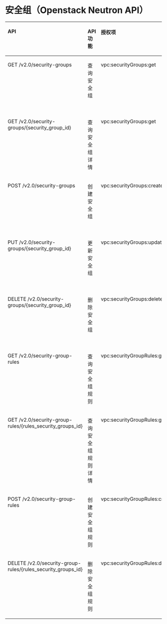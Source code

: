 # 安全组（Openstack Neutron API）<a name="ZH-CN_TOPIC_0201534133"></a>

<a name="table111868166448"></a>
<table><thead align="left"><tr id="row202761516194420"><th class="cellrowborder" valign="top" width="27.08%" id="mcps1.1.5.1.1"><p id="p11276201616440"><a name="p11276201616440"></a><a name="p11276201616440"></a>API</p>
</th>
<th class="cellrowborder" valign="top" width="16.38%" id="mcps1.1.5.1.2"><p id="p1014003731317"><a name="p1014003731317"></a><a name="p1014003731317"></a>API功能</p>
</th>
<th class="cellrowborder" valign="top" width="23.119999999999997%" id="mcps1.1.5.1.3"><p id="p6276816124418"><a name="p6276816124418"></a><a name="p6276816124418"></a>授权项</p>
</th>
<th class="cellrowborder" valign="top" width="33.42%" id="mcps1.1.5.1.4"><p id="p1366363695811"><a name="p1366363695811"></a><a name="p1366363695811"></a>授权项作用域</p>
</th>
</tr>
</thead>
<tbody><tr id="row1327615166444"><td class="cellrowborder" valign="top" width="27.08%" headers="mcps1.1.5.1.1 "><p id="p527614163445"><a name="p527614163445"></a><a name="p527614163445"></a>GET /v2.0/security-groups</p>
</td>
<td class="cellrowborder" valign="top" width="16.38%" headers="mcps1.1.5.1.2 "><p id="p121401137121311"><a name="p121401137121311"></a><a name="p121401137121311"></a>查询安全组</p>
</td>
<td class="cellrowborder" valign="top" width="23.119999999999997%" headers="mcps1.1.5.1.3 "><p id="p98711213440"><a name="p98711213440"></a><a name="p98711213440"></a>vpc:securityGroups:get</p>
</td>
<td class="cellrowborder" valign="top" width="33.42%" headers="mcps1.1.5.1.4 "><a name="ul66241846203119"></a><a name="ul66241846203119"></a><ul id="ul66241846203119"><li>支持：项目（Project）</li><li>不支持：企业项目（Enterprise Project）</li></ul>
</td>
</tr>
<tr id="row1276141614415"><td class="cellrowborder" valign="top" width="27.08%" headers="mcps1.1.5.1.1 "><p id="p7277416144413"><a name="p7277416144413"></a><a name="p7277416144413"></a>GET /v2.0/security-groups/{security_group_id}</p>
</td>
<td class="cellrowborder" valign="top" width="16.38%" headers="mcps1.1.5.1.2 "><p id="p31401537101319"><a name="p31401537101319"></a><a name="p31401537101319"></a>查询安全组详情</p>
</td>
<td class="cellrowborder" valign="top" width="23.119999999999997%" headers="mcps1.1.5.1.3 "><p id="p10403422194410"><a name="p10403422194410"></a><a name="p10403422194410"></a>vpc:securityGroups:get</p>
</td>
<td class="cellrowborder" valign="top" width="33.42%" headers="mcps1.1.5.1.4 "><a name="ul95023481322"></a><a name="ul95023481322"></a><ul id="ul95023481322"><li>支持：项目（Project）</li><li>不支持：企业项目（Enterprise Project）</li></ul>
</td>
</tr>
<tr id="row8277141624413"><td class="cellrowborder" valign="top" width="27.08%" headers="mcps1.1.5.1.1 "><p id="p1827717168446"><a name="p1827717168446"></a><a name="p1827717168446"></a>POST /v2.0/security-groups</p>
</td>
<td class="cellrowborder" valign="top" width="16.38%" headers="mcps1.1.5.1.2 "><p id="p1114023711130"><a name="p1114023711130"></a><a name="p1114023711130"></a>创建安全组</p>
</td>
<td class="cellrowborder" valign="top" width="23.119999999999997%" headers="mcps1.1.5.1.3 "><p id="p1849202313448"><a name="p1849202313448"></a><a name="p1849202313448"></a>vpc:securityGroups:create</p>
</td>
<td class="cellrowborder" valign="top" width="33.42%" headers="mcps1.1.5.1.4 "><a name="ul15513950173211"></a><a name="ul15513950173211"></a><ul id="ul15513950173211"><li>支持：项目（Project）</li><li>不支持：企业项目（Enterprise Project）</li></ul>
</td>
</tr>
<tr id="row6277111674416"><td class="cellrowborder" valign="top" width="27.08%" headers="mcps1.1.5.1.1 "><p id="p3277616144414"><a name="p3277616144414"></a><a name="p3277616144414"></a>PUT /v2.0/security-groups/{security_group_id}</p>
</td>
<td class="cellrowborder" valign="top" width="16.38%" headers="mcps1.1.5.1.2 "><p id="p14140113791317"><a name="p14140113791317"></a><a name="p14140113791317"></a>更新安全组</p>
</td>
<td class="cellrowborder" valign="top" width="23.119999999999997%" headers="mcps1.1.5.1.3 "><p id="p138071424124410"><a name="p138071424124410"></a><a name="p138071424124410"></a>vpc:securityGroups:update</p>
</td>
<td class="cellrowborder" valign="top" width="33.42%" headers="mcps1.1.5.1.4 "><a name="ul33641652103217"></a><a name="ul33641652103217"></a><ul id="ul33641652103217"><li>支持：项目（Project）</li><li>不支持：企业项目（Enterprise Project）</li></ul>
</td>
</tr>
<tr id="row13278116104413"><td class="cellrowborder" valign="top" width="27.08%" headers="mcps1.1.5.1.1 "><p id="p1927814164440"><a name="p1927814164440"></a><a name="p1927814164440"></a>DELETE /v2.0/security-groups/{security_group_id}</p>
</td>
<td class="cellrowborder" valign="top" width="16.38%" headers="mcps1.1.5.1.2 "><p id="p1141133731317"><a name="p1141133731317"></a><a name="p1141133731317"></a>删除安全组</p>
</td>
<td class="cellrowborder" valign="top" width="23.119999999999997%" headers="mcps1.1.5.1.3 "><p id="p893572614442"><a name="p893572614442"></a><a name="p893572614442"></a>vpc:securityGroups:delete</p>
</td>
<td class="cellrowborder" valign="top" width="33.42%" headers="mcps1.1.5.1.4 "><a name="ul185134914469"></a><a name="ul185134914469"></a><ul id="ul185134914469"><li>支持：项目（Project）</li><li>不支持：企业项目（Enterprise Project）</li></ul>
</td>
</tr>
<tr id="row627815168444"><td class="cellrowborder" valign="top" width="27.08%" headers="mcps1.1.5.1.1 "><p id="p10278116124410"><a name="p10278116124410"></a><a name="p10278116124410"></a>GET /v2.0/security-group-rules</p>
</td>
<td class="cellrowborder" valign="top" width="16.38%" headers="mcps1.1.5.1.2 "><p id="p2014111373133"><a name="p2014111373133"></a><a name="p2014111373133"></a>查询安全组规则</p>
</td>
<td class="cellrowborder" valign="top" width="23.119999999999997%" headers="mcps1.1.5.1.3 "><p id="p1358653024420"><a name="p1358653024420"></a><a name="p1358653024420"></a>vpc:securityGroupRules:get</p>
</td>
<td class="cellrowborder" valign="top" width="33.42%" headers="mcps1.1.5.1.4 "><a name="ul01111305536"></a><a name="ul01111305536"></a><ul id="ul01111305536"><li>支持：项目（Project）</li><li>不支持：企业项目（Enterprise Project）</li></ul>
</td>
</tr>
<tr id="row13278171615443"><td class="cellrowborder" valign="top" width="27.08%" headers="mcps1.1.5.1.1 "><p id="p827816164443"><a name="p827816164443"></a><a name="p827816164443"></a>GET /v2.0/security-group-rules/{rules_security_groups_id}</p>
</td>
<td class="cellrowborder" valign="top" width="16.38%" headers="mcps1.1.5.1.2 "><p id="p414183714131"><a name="p414183714131"></a><a name="p414183714131"></a>查询安全组规则详情</p>
</td>
<td class="cellrowborder" valign="top" width="23.119999999999997%" headers="mcps1.1.5.1.3 "><p id="p134853214444"><a name="p134853214444"></a><a name="p134853214444"></a>vpc:securityGroupRules:get</p>
</td>
<td class="cellrowborder" valign="top" width="33.42%" headers="mcps1.1.5.1.4 "><a name="ul1175723117533"></a><a name="ul1175723117533"></a><ul id="ul1175723117533"><li>支持：项目（Project）</li><li>不支持：企业项目（Enterprise Project）</li></ul>
</td>
</tr>
<tr id="row1427916168445"><td class="cellrowborder" valign="top" width="27.08%" headers="mcps1.1.5.1.1 "><p id="p1627917161448"><a name="p1627917161448"></a><a name="p1627917161448"></a>POST /v2.0/security-group-rules</p>
</td>
<td class="cellrowborder" valign="top" width="16.38%" headers="mcps1.1.5.1.2 "><p id="p114120374136"><a name="p114120374136"></a><a name="p114120374136"></a>创建安全组规则</p>
</td>
<td class="cellrowborder" valign="top" width="23.119999999999997%" headers="mcps1.1.5.1.3 "><p id="p327293419443"><a name="p327293419443"></a><a name="p327293419443"></a>vpc:securityGroupRules:create</p>
</td>
<td class="cellrowborder" valign="top" width="33.42%" headers="mcps1.1.5.1.4 "><a name="ul373493335316"></a><a name="ul373493335316"></a><ul id="ul373493335316"><li>支持：项目（Project）</li><li>不支持：企业项目（Enterprise Project）</li></ul>
</td>
</tr>
<tr id="row1927921619447"><td class="cellrowborder" valign="top" width="27.08%" headers="mcps1.1.5.1.1 "><p id="p19279141614412"><a name="p19279141614412"></a><a name="p19279141614412"></a>DELETE /v2.0/security-group-rules/{rules_security_groups_id}</p>
</td>
<td class="cellrowborder" valign="top" width="16.38%" headers="mcps1.1.5.1.2 "><p id="p014143715135"><a name="p014143715135"></a><a name="p014143715135"></a>删除安全组规则</p>
</td>
<td class="cellrowborder" valign="top" width="23.119999999999997%" headers="mcps1.1.5.1.3 "><p id="p18887113614448"><a name="p18887113614448"></a><a name="p18887113614448"></a>vpc:securityGroupRules:delete</p>
</td>
<td class="cellrowborder" valign="top" width="33.42%" headers="mcps1.1.5.1.4 "><a name="ul553512350533"></a><a name="ul553512350533"></a><ul id="ul553512350533"><li>支持：项目（Project）</li><li>不支持：企业项目（Enterprise Project）</li></ul>
</td>
</tr>
</tbody>
</table>

